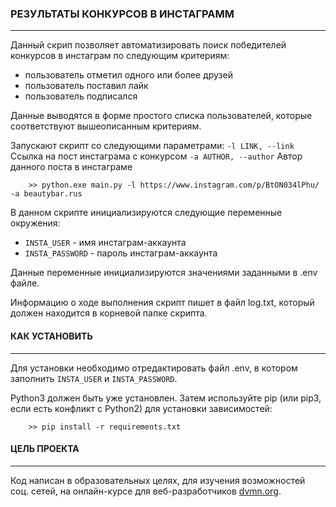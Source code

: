 ### РЕЗУЛЬТАТЫ КОНКУРСОВ В ИНСТАГРАММ
<hr>

Данный скрип позволяет автоматизировать поиск победителей конкурсов в инстаграм по следующим критериям:
* пользователь отметил одного или более друзей
* пользователь поставил лайк
* пользователь подписался

Данные выводятся в форме простого списка пользователей, которые соответствуют вышеописанным критериям.

Запускают скрипт со следующими параметрами:
    ```-l LINK, --link```     Ссылка на пост инстаграма с конкурсом
    ```-a AUTHOR, --author``` Автор данного поста в инстаграме

```
    >> python.exe main.py -l https://www.instagram.com/p/BtON034lPhu/ -a beautybar.rus
```	
В данном скрипте инициализируются следующие переменные окружения:
- `INSTA_USER` - имя инстаграм-аккаунта
- `INSTA_PASSWORD` - пароль инстаграм-аккаунта

Данные переменные инициализируются значениями заданными в .env файле.

Информацию о ходе выполнения скрипт пишет в файл log.txt, который должен находится в корневой папке скрипта.

#### КАК УСТАНОВИТЬ
<hr>

Для установки необходимо отредактировать файл .env, в котором заполнить `INSTA_USER` и `INSTA_PASSWORD`.

Python3 должен быть уже установлен. Затем используйте pip (или pip3, если есть конфликт с Python2) для установки зависимостей:

```
    >> pip install -r requirements.txt
```

#### ЦЕЛЬ ПРОЕКТА
<hr>

Код написан в образовательных целях, для изучения возможностей соц. сетей, на онлайн-курсе для веб-разработчиков [dvmn.org](https://dvmn.org).